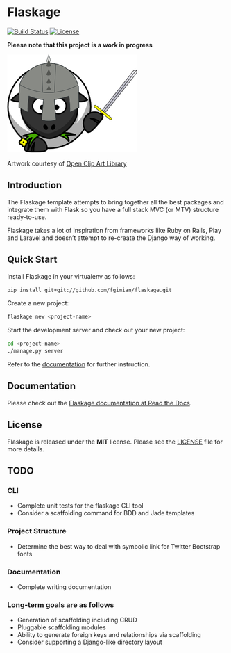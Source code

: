# Flaskage

[![Build Status](https://travis-ci.org/fgimian/flaskage.png?branch=master)](https://travis-ci.org/fgimian/flaskage)
[![License](https://img.shields.io/badge/license-MIT-blue.svg)](https://github.com/fgimian/flaskage/blob/master/LICENSE)

**Please note that this project is a work in progress**

![Flaskage Logo](https://raw.githubusercontent.com/fgimian/flaskage/master/images/flaskage-logo.png)

Artwork courtesy of
[Open Clip Art Library](http://openclipart.org/detail/168585/knight-sheep-by-dodger2)

## Introduction

The Flaskage template attempts to bring together all the best packages and
integrate them with Flask so you have a full stack MVC (or MTV) structure
ready-to-use.

Flaskage takes a lot of inspiration from frameworks like Ruby on Rails, Play
and Laravel and doesn’t attempt to re-create the Django way of working.

## Quick Start

Install Flaskage in your virtualenv as follows:

``` bash
pip install git+git://github.com/fgimian/flaskage.git
```

Create a new project:

``` bash
flaskage new <project-name>
```

Start the development server and check out your new project:

``` bash
cd <project-name>
./manage.py server
```

Refer to the [documentation](http://flaskage.readthedocs.org/) for further instruction.

## Documentation

Please check out the [Flaskage documentation at Read the Docs](http://flaskage.readthedocs.org/).

## License

Flaskage is released under the **MIT** license. Please see the
[LICENSE](https://github.com/fgimian/flaskage/blob/master/LICENSE)
file for more details.

## TODO

### CLI

* Complete unit tests for the flaskage CLI tool
* Consider a scaffolding command for BDD and Jade templates

### Project Structure

* Determine the best way to deal with symbolic link for Twitter Bootstrap fonts

### Documentation

* Complete writing documentation

### Long-term goals are as follows

* Generation of scaffolding including CRUD
* Pluggable scaffolding modules
* Ability to generate foreign keys and relationships via scaffolding
* Consider supporting a Django-like directory layout
